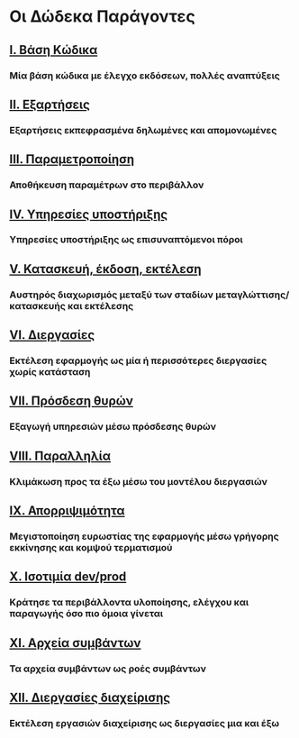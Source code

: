 Οι Δώδεκα Παράγοντες
====================

## [I. Βάση Κώδικα](./codebase)

### Μία βάση κώδικα με έλεγχο εκδόσεων, πολλές αναπτύξεις

## [II. Εξαρτήσεις](./dependencies)

### Εξαρτήσεις εκπεφρασμένα δηλωμένες και απομονωμένες

## [III. Παραμετροποίηση](./config)

### Αποθήκευση παραμέτρων στο περιβάλλον

## [IV. Υπηρεσίες υποστήριξης](./backing-services)

### Υπηρεσίες υποστήριξης ως επισυναπτόμενοι πόροι

## [V. Κατασκευή, έκδοση, εκτέλεση](./build-release-run)

### Αυστηρός διαχωρισμός μεταξύ των σταδίων μεταγλώττισης/κατασκευής και εκτέλεσης

## [VI. Διεργασίες](./processes)

### Εκτέλεση εφαρμογής ως μία ή περισσότερες διεργασίες χωρίς κατάσταση

## [VII. Πρόσδεση θυρών](./port-binding)

### Εξαγωγή υπηρεσιών μέσω πρόσδεσης θυρών

## [VIII. Παραλληλία](./concurrency)

### Κλιμάκωση προς τα έξω μέσω του μοντέλου διεργασιών

## [IX. Απορριψιμότητα](./disposability)

### Μεγιστοποίηση ευρωστίας της εφαρμογής μέσω γρήγορης εκκίνησης και κομψού τερματισμού

## [X. Ισοτιμία dev/prod](./dev-prod-parity)

### Κράτησε τα περιβάλλοντα υλοποίησης, ελέγχου και παραγωγής όσο πιο όμοια γίνεται

## [XI. Αρχεία συμβάντων](./logs)

### Τα αρχεία συμβάντων ως ροές συμβάντων

## [XII. Διεργασίες διαχείρισης](./admin-processes)

### Εκτέλεση εργασιών διαχείρισης ως διεργασίες μια και έξω

